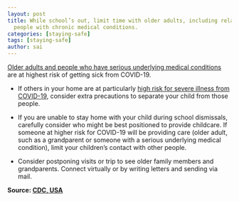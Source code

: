 ```yaml
---
layout: post
title: While school’s out, limit time with older adults, including relatives, and
  people with chronic medical conditions.
categories: [staying-safe]
tags: [staying-safe]
author: sai
---
```


[Older adults and people who have serious underlying medical conditions](https://www.cdc.gov/coronavirus/2019-ncov/need-extra-precautions/people-at-higher-risk.html) are at highest risk of getting sick from COVID-19.

- If others in your home are at particularly [high risk for severe illness from COVID-19](https://www.cdc.gov/coronavirus/2019-ncov/need-extra-precautions/people-at-higher-risk.html), consider extra precautions to separate your child from those people.

- If you are unable to stay home with your child during school dismissals, carefully consider who might be best positioned to provide childcare. If someone at higher risk for COVID-19 will be providing care (older adult, such as a grandparent or someone with a serious underlying medical condition), limit your children’s contact with other people.

- Consider postponing visits or trip to see older family members and grandparents. Connect virtually or by writing letters and sending via mail.

**Source: [CDC, USA](https://www.cdc.gov/coronavirus/2019-ncov/faq.html)**